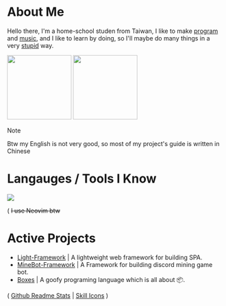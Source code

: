 # About Me

Hello there, I'm a home-school studen from Taiwan, I like to make [program](#active-projects) and [music](https://soundcloud.com/lmusic_tw), and I like to learn by doing, so I'll maybe do many things in a very [stupid](https://en.wikipedia.org/wiki/Stupidity) way.

<image src="https://github-readme-stats.vercel.app/api/top-langs/?username=lmantw&theme=dracula&layout=compact" height="150px"> <image src="https://github-readme-stats.vercel.app/api?username=lmantw&theme=dracula" height="150px">

> [!NOTE]
> Btw my English is not very good, so most of my project's guide is written in Chinese

# Langauges / Tools I Know

<image src="https://skillicons.dev/icons?i=nodejs,js,html,css,docker,neovim">

( ~~I use Neovim btw~~

# Active Projects

* [Light-Framework](https://github.com/LmanTW/Light-Framework) | A lightweight web framework for building SPA.
* [MineBot-Framework](https://github.com/Mine-Bot-Project/MineBot-Framework) | A Framework for building discord mining game bot.
* [Boxes](https://github.com/LmanTW/Boxes) | A goofy programing language which is all about 📦.

( [Github Readme Stats](https://github.com/anuraghazra/github-readme-stats) | [Skill Icons](https://github.com/tandpfun/skill-icons) )
